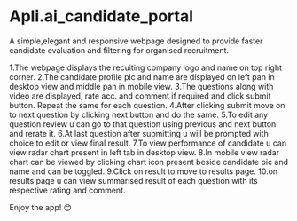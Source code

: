 # Apli.ai_candidate_portal
A simple,elegant and responsive webpage designed to provide faster candidate evaluation and filtering for organised recruitment.

1.The webpage displays the recuiting company logo and name on top right corner. 
2.The candidate profile pic and name are displayed on left pan in desktop view and middle pan in mobile view. 
3.The questions along with video are displayed, rate acc. and comment if required and click submit button. Repeat the same for each question. 
4.After clicking submit move on to next question by clicking next button and do the same. 
5.To edit any question review u can go to that question using previous and next button and rerate it. 
6.At last question after submitting u will be prompted with choice to edit or view final result. 
7.To view performance of candidate u can view radar chart present in left tab in desktop view. 
8.In mobile view radar chart can be viewed by clicking chart icon present beside candidate pic and name and can be toggled. 
9.Click on result to move to results page. 
10.on results page u can view summarised result of each question with its respective rating and comment. 

Enjoy the app! 😊
